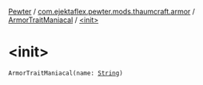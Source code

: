 [Pewter](../../index.md) / [com.ejektaflex.pewter.mods.thaumcraft.armor](../index.md) / [ArmorTraitManiacal](index.md) / [&lt;init&gt;](./-init-.md)

# &lt;init&gt;

`ArmorTraitManiacal(name: `[`String`](https://kotlinlang.org/api/latest/jvm/stdlib/kotlin/-string/index.html)`)`